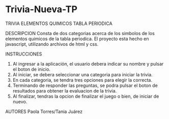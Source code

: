 # Trivia-Nueva-TP

TRIVIA ELEMENTOS QUIMICOS TABLA PERIODICA

DESCRIPCION
Consta de dos categorias acerca de los simbolos de los elementos quimicos de la tabla periodica. El proyecto esta hecho en javascript, utilizando archivos de html y css.

INSTRUCCIONES
1. Al ingresar a la aplicación, el usuario debera indicar su nombre y pulsar el boton de inicio.
2. Al iniciar, se debera seleccionar una categoria para iniciar la trivia.
3. En cada categoria, se tendra tres opciones para elegir la correcta.
4. Terminando de responder las preguntas, se podra pulsar el boton de resultados para obtener la evaluacion de la trivia.
5. Al finalizar, tendras la opcion de finalizar el juego o bien, de iniciar de nuevo.

AUTORES
Paola Torres/Tania Juárez
